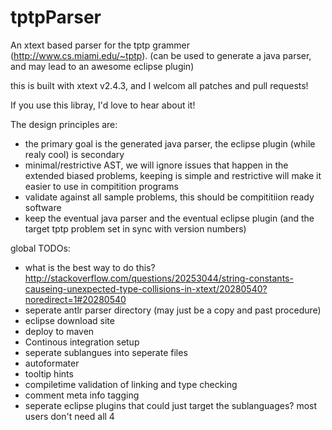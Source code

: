 tptpParser
==========

An xtext based parser for the tptp grammer (http://www.cs.miami.edu/~tptp).  (can be used to generate a java parser, and may lead to an awesome eclipse plugin)

this is built with xtext v2.4.3, and I welcom all patches and pull requests!

If you use this libray, I'd love to hear about it!


The design principles are:
 * the primary goal is the generated java parser, the eclipse plugin (while realy cool) is secondary
 * minimal/restrictive AST, we will ignore issues that happen in the extended biased problems, keeping is simple and restrictive will make it easier to use in compitition programs
 * validate against all sample problems, this should be compititiion ready software
 * keep the eventual java parser and the eventual eclipse plugin (and the target tptp problem set in sync with version numbers)

global TODOs:
 * what is the best way to do this? http://stackoverflow.com/questions/20253044/string-constants-causeing-unexpected-type-collisions-in-xtext/20280540?noredirect=1#20280540
 * seperate antlr parser directory (may just be a copy and past procedure)
 * eclipse download site
 * deploy to maven
 * Continous integration setup
 * seperate sublangues into seperate files
 * autoformater
 * tooltip hints
 * compiletime validation of linking and type checking
 * comment meta info tagging
 * seperate eclipse plugins that could just target the sublanguages? most users don't need all 4
